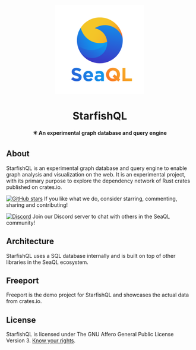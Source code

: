 <div align="center">

  <img src="docs/SeaQL logo.png" width="240"/>

  <h1>StarfishQL</h1>

  <p>
    <strong>✴️ An experimental graph database and query engine</strong>
  </p>

</div>

## About

StarfishQL is an experimental graph database and query engine to enable graph analysis and visualization on the web. It is an experimental project, with its primary purpose to explore the dependency network of Rust crates published on crates.io.

[![GitHub stars](https://img.shields.io/github/stars/SeaQL/starfish-ql.svg?style=social&label=Star&maxAge=1)](https://github.com/SeaQL/starfish-ql/stargazers/)
If you like what we do, consider starring, commenting, sharing and contributing!

[![Discord](https://img.shields.io/discord/873880840487206962?label=Discord)](https://discord.com/invite/uCPdDXzbdv)
Join our Discord server to chat with others in the SeaQL community!

## Architecture

StarfishQL uses a SQL database internally and is built on top of other libraries in the SeaQL ecosystem.

## Freeport

Freeport is the demo project for StarfishQL and showcases the actual data from crates.io.

## License

StarfishQL is licensed under The GNU Affero General Public License Version 3. [Know your rights](https://medium.com/swlh/understanding-the-agpl-the-most-misunderstood-license-86fd1fe91275).
